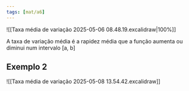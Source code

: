 ```yaml
---
tags: [mat/a6]
---
```


![[Taxa média de variação 2025-05-06 08.48.19.excalidraw|100%]]

A taxa de variação média é a rapidez média que a função aumenta ou diminui num intervalo \[a, b\]

## Exemplo 2

![[Taxa média de variação 2025-05-08 13.54.42.excalidraw]]